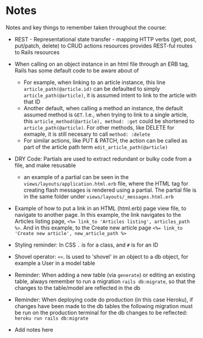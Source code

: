 # Notes

Notes and key things to remember taken throughout the course:

* REST - Representational state transfer - mapping HTTP verbs (get, post, put/patch, delete) to CRUD actions
resources provides REST-ful routes to Rails resources

* When calling on an object instance in an html file through an ERB tag, Rails has some default code to be aware about of
  * For example, when linking to an article instance, this line `article_path(@article.id)` can be defaulted to simply `article_path(@article)`, it is assumed intent to link to the article with that ID
  * Another default, when calling a method an instance, the default assumed method is `GET`. I.e., when trying to link to a single article, this `article_method(@article), method: :get` could be shortened to `article_path(@article)`. For other methods, like DELETE for exmaple, it is still necesary to call `method: :delete`
  * For similar actions, like PUT & PATCH, the action can be called as part of the article path term `edit_article_path(@article)`

* DRY Code: Partials are used to extract redundant or bulky code from a file, and make resusable
  * an example of a partial can be seen in the `views/layouts/application.html.erb` file, where the HTML tag for creating flash messages is rendered using a partial. The partial file is in the same folder under `views/layouts/_messages.html.erb`

* Example of how to put a link in an HTML (html.erb) page view file, to navigate to another page. In this example, the link navigates to the Articles listing page, `<%= link_to 'Articles listing', articles_path %>`. And in this example, to the Create new article page `<%= link_to 'Create new article', new_article_path %>`

* Styling reminder: In CSS `.` is for a class, and `#` is for an ID

* Shovel operator: `<<`. Is used to 'shovel' in an object to a db object, for example a User in a model table

* Reminder: When adding a new table (via `generate`) or editing an existing table, always remember to run a migration `rails db:migrate`, so that the changes to the table/model are reflected in the db

* Reminder: When deploying code do production (in this case Heroku), if changes have been made to the db tables the following migration must be run on the production terminal for the db changes to be reflected: `heroku run rails db:migrate`

* Add notes here
